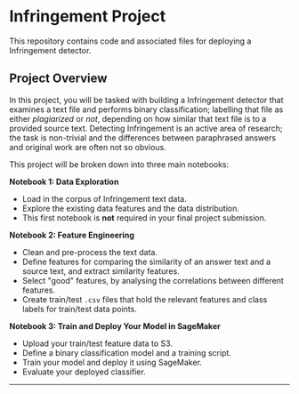 # Infringement Project

This repository contains code and associated files for deploying a Infringement detector.

## Project Overview

In this project, you will be tasked with building a Infringement detector that examines a text file and performs binary classification; labelling that file as either *plagiarized* or *not*, depending on how similar that text file is to a provided source text. Detecting Infringement is an active area of research; the task is non-trivial and the differences between paraphrased answers and original work are often not so obvious.

This project will be broken down into three main notebooks:

**Notebook 1: Data Exploration**
* Load in the corpus of Infringement text data.
* Explore the existing data features and the data distribution.
* This first notebook is **not** required in your final project submission.

**Notebook 2: Feature Engineering**

* Clean and pre-process the text data.
* Define features for comparing the similarity of an answer text and a source text, and extract similarity features.
* Select "good" features, by analysing the correlations between different features.
* Create train/test `.csv` files that hold the relevant features and class labels for train/test data points.

**Notebook 3: Train and Deploy Your Model in SageMaker**

* Upload your train/test feature data to S3.
* Define a binary classification model and a training script.
* Train your model and deploy it using SageMaker.
* Evaluate your deployed classifier.

---


